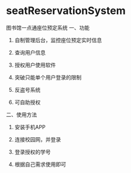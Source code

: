 # seatReservationSystem
图书馆一点通座位预定系统
一、功能
  1.  自制管理后台，监控座位预定实时信息

  2.  查询用户信息

  3.  授权用户使用软件

  4.  突破只能单个用户登录的限制

  5.  反盗号系统

  6.  可自助授权

二、使用方法
  1.  安装手机APP
  
  2.  连接校园网，并登录
  
  3.  登录授权的学号
  
  4.  根据自己需求使用即可
  
  
